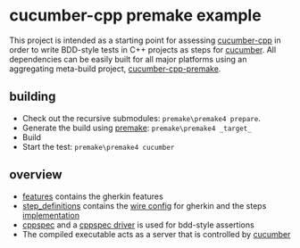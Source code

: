 cucumber-cpp premake example
============================

This project is intended as a starting point for assessing [cucumber-cpp](https://github.com/cucumber/cucumber-cpp) in order to write BDD-style tests in C++ projects as steps for [cucumber](http://cukes.info/). All dependencies can be easily built for all major platforms using an aggregating meta-build project, [cucumber-cpp-premake](https://github.com/d-led/cucumber-cpp-premake).

building
--------
- Check out the recursive submodules: `premake\premake4 prepare`.
- Generate the build using [premake](https://bitbucket.org/premake/premake-dev/wiki/Home): `premake\premake4 _target_`
- Build
- Start the test: `premake\premake4 cucumber`

overview
--------

- [features](features) contains the gherkin features
- [step_definitions](features/step_definitions) contains the [wire config](features/step_definitions/cucumber.wire) for gherkin and the steps [implementation](features/step_definitions/simple_steps.cpp)
- [cppspec](https://github.com/tpuronen/cppspec) and a [cppspec driver](https://github.com/d-led/cucumber-cpp/blob/master/src/drivers/CppSpecDriver.cpp) is used for bdd-style assertions
- The compiled executable acts as a server that is controlled by [cucumber](http://cukes.info/)
